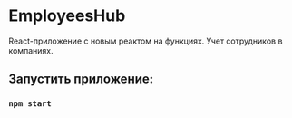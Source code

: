 # EmployeesHub 

React-приложение с новым реактом на функциях. Учет сотрудников в компаниях.

## Запустить приложение:

### `npm start`
